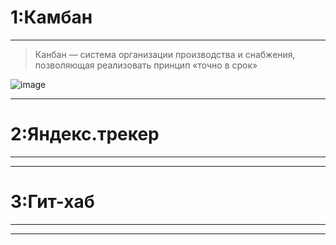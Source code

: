 # 1:Камбан

___________________________________________________________
>Канбан — система организации производства и снабжения, позволяющая реализовать принцип «точно в срок»

![image](https://user-images.githubusercontent.com/90931685/177262627-54d1a06b-90e5-4678-b850-3b15ed3dc892.png)

___________________________________________________________

# 2:Яндекс.трекер

___________________________________________________________
___________________________________________________________

# 3:Гит-хаб

___________________________________________________________
___________________________________________________________

